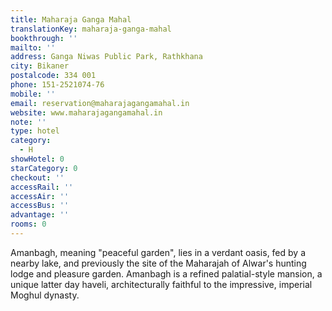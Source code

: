 ```yaml
---
title: Maharaja Ganga Mahal
translationKey: maharaja-ganga-mahal
bookthrough: ''
mailto: ''
address: Ganga Niwas Public Park, Rathkhana
city: Bikaner
postalcode: 334 001
phone: 151-2521074-76
mobile: ''
email: reservation@maharajagangamahal.in
website: www.maharajagangamahal.in
note: ''
type: hotel
category:
  - H
showHotel: 0
starCategory: 0
checkout: ''
accessRail: ''
accessAir: ''
accessBus: ''
advantage: ''
rooms: 0
---
```

Amanbagh, meaning "peaceful garden", lies in a verdant oasis, fed by a nearby lake, and previously the site of the Maharajah of Alwar's hunting lodge and pleasure garden.     Amanbagh is a refined palatial-style mansion, a unique latter day haveli, architecturally faithful to the impressive, imperial Moghul dynasty.
